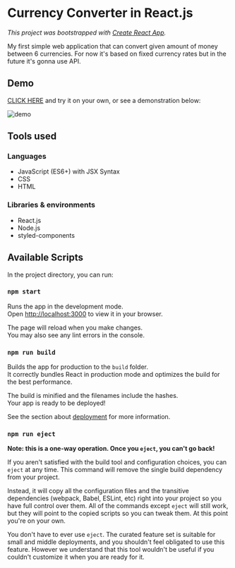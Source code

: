 # Currency Converter in React.js

*This project was bootstrapped with [Create React App](https://github.com/facebook/create-react-app).*

My first simple web application that can convert given amount of money between 6 currencies. For now it's based on fixed currency rates but in the future it's gonna use API.

## Demo

[CLICK HERE](https://michal-owsiak.github.io/currency-converter-react/) and try it on your own, or see a demonstration below:

![demo](https://github.com/michal-owsiak/currency-converter-react/blob/main/demo.gif?raw=true)

## Tools used

### Languages

- JavaScript (ES6+) with JSX Syntax
- CSS
- HTML

### Libraries & environments

- React.js
- Node.js
- styled-components

## Available Scripts

In the project directory, you can run:

### `npm start`

Runs the app in the development mode.\
Open [http://localhost:3000](http://localhost:3000) to view it in your browser.

The page will reload when you make changes.\
You may also see any lint errors in the console.

### `npm run build`

Builds the app for production to the `build` folder.\
It correctly bundles React in production mode and optimizes the build for the best performance.

The build is minified and the filenames include the hashes.\
Your app is ready to be deployed!

See the section about [deployment](https://facebook.github.io/create-react-app/docs/deployment) for more information.

### `npm run eject`

**Note: this is a one-way operation. Once you `eject`, you can't go back!**

If you aren't satisfied with the build tool and configuration choices, you can `eject` at any time. This command will remove the single build dependency from your project.

Instead, it will copy all the configuration files and the transitive dependencies (webpack, Babel, ESLint, etc) right into your project so you have full control over them. All of the commands except `eject` will still work, but they will point to the copied scripts so you can tweak them. At this point you're on your own.

You don't have to ever use `eject`. The curated feature set is suitable for small and middle deployments, and you shouldn't feel obligated to use this feature. However we understand that this tool wouldn't be useful if you couldn't customize it when you are ready for it.